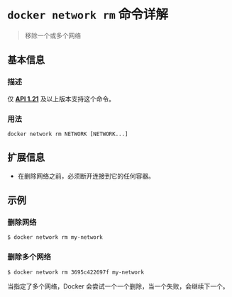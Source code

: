 # `docker network rm` 命令详解

> 移除一个或多个网络

## 基本信息

### 描述

仅 [**API 1.21**](https://docs.docker.com/engine/api/v1.25/) 及以上版本支持这个命令。

### 用法

```
docker network rm NETWORK [NETWORK...]
```

## 扩展信息

- 在删除网络之前，必须断开连接到它的任何容器。

## 示例

### 删除网络

```bash
$ docker network rm my-network
```

### 删除多个网络

```bash
$ docker network rm 3695c422697f my-network
```

当指定了多个网络，Docker 会尝试一个一个删除，当一个失败，会继续下一个。
